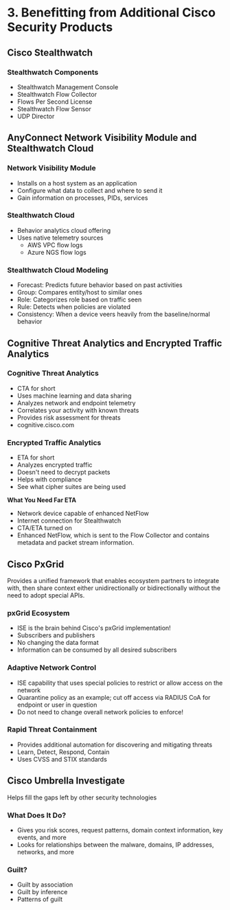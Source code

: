 # 3. Benefitting from Additional Cisco Security Products

## Cisco Stealthwatch

### Stealthwatch Components

* Stealthwatch Management Console
* Stealthwatch Flow Collector
* Flows Per Second License
* Stealthwatch Flow Sensor
* UDP Director

## AnyConnect Network Visibility Module and Stealthwatch Cloud

### Network Visibility Module

* Installs on a host system as an application
* Configure what data to collect and where to send it
* Gain information on processes, PIDs, services

### Stealthwatch Cloud

* Behavior analytics cloud offering
* Uses native telemetry sources
  * AWS VPC flow logs
  * Azure NGS flow logs

### Stealthwatch Cloud Modeling

* Forecast: Predicts future behavior based on past activities
* Group: Compares entity/host to similar ones
* Role: Categorizes role based on traffic seen
* Rule: Detects when policies are violated
* Consistency: When a device veers heavily from the baseline/normal behavior

## Cognitive Threat Analytics and Encrypted Traffic Analytics

### Cognitive Threat Analytics

* CTA for short
* Uses machine learning and data sharing
* Analyzes network and endpoint telemetry
* Correlates your activity with known threats
* Provides risk assessment for threats
* cognitive.cisco.com

### Encrypted Traffic Analytics

* ETA for short
* Analyzes encrypted traffic
* Doesn't need to decrypt packets
* Helps with compliance
* See what cipher suites are being used

**What You Need Far ETA**

* Network device capable of enhanced NetFlow
* Internet connection for Stealthwatch
* CTA/ETA turned on
* Enhanced NetFlow, which is sent to the Flow Collector and contains metadata and packet stream information.

## Cisco PxGrid

Provides a unified framework that enables ecosystem partners to integrate with, then share context either unidirectionally or bidirectionally without the need to adopt special APIs.

### pxGrid Ecosystem

* ISE is the brain behind Cisco's pxGrid implementation!
* Subscribers and publishers
* No changing the data format
* Information can be consumed by all desired subscribers

### Adaptive Network Control

* ISE capability that uses special policies to restrict or allow access on the network
* Quarantine policy as an example; cut off access via RADIUS CoA for endpoint or user in question
* Do not need to change overall network policies to enforce!

### Rapid Threat Containment

* Provides additional automation for discovering and mitigating threats
* Learn, Detect, Respond, Contain
* Uses CVSS and STIX standards

## Cisco Umbrella Investigate

Helps fill the gaps left by other security technologies

### What Does It Do?

* Gives you risk scores, request patterns, domain context information, key events, and more
* Looks for relationships between the malware, domains, IP addresses, networks, and more

### Guilt?

* Guilt by association
* Guilt by inference
* Patterns of guilt

